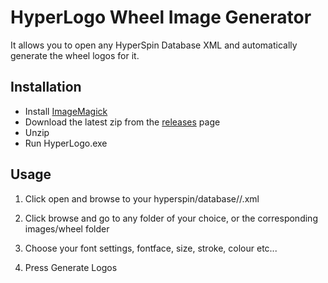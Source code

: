 # HyperLogo Wheel Image Generator

It allows you to open any HyperSpin Database XML and automatically generate the wheel logos for it.

## Installation

- Install [ImageMagick](https://imagemagick.org/download/binaries/ImageMagick-6.9.11-46-Q16-x86-dll.exe)
- Download the latest zip from the [releases](https://github.com/dlip/hyperlogo/releases) page
- Unzip
- Run HyperLogo.exe


## Usage

1. Click open and browse to your hyperspin/database/<emulator name>/<database>.xml

2. Click browse and go to any folder of your choice, or the corresponding images/wheel folder

3. Choose your font settings, fontface, size, stroke, colour etc...

4. Press Generate Logos
